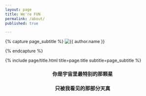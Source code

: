 ```yaml
---
layout: page
title: We're FUN
permalink: /about/
published: true

---
```


<div class="page" markdown="1">

{% capture page_subtitle %}
<img
    class="me"
    alt="{{ author.name }}"
    src="{{ site.author.photo | relative_url }}"
    srcset="{{ site.author.photo2x | relative_url }} 2x"
/>

{% endcapture %}

{% include page/title.html title=page.title subtitle=page_subtitle %}

### <center>你是宇宙里最特别的那颗星</center>

### <center>只被我看见的那部分天真</center>

</div>
